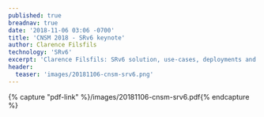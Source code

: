 ```yaml
---
published: true
breadnav: true
date: '2018-11-06 03:06 -0700'
title: 'CNSM 2018 - SRv6 keynote'
author: Clarence Filsfils
technology: 'SRv6'
excerpt: 'Clarence Filsfils: SRv6 solution, use-cases, deployments and research opportunities'
header:
  teaser: 'images/20181106-cnsm-srv6.png'
---    
```


{% capture "pdf-link" %}/images/20181106-cnsm-srv6.pdf{% endcapture %}


<script src="{{ 'assets/js/pdfobject.min.js' | relative_url }}"></script>

<div class="fitvidsignore" id="pdf"></div>

<script>PDFObject.embed(" {{ pdf-link | relative_url }} ", "#pdf", {height: "21.5em", width: "31.3em"});</script>
